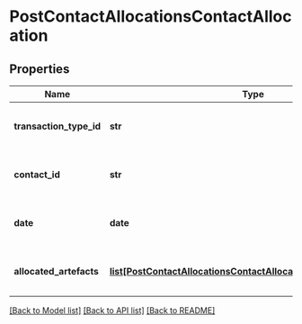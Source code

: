 # PostContactAllocationsContactAllocation

## Properties
Name | Type | Description | Notes
------------ | ------------- | ------------- | -------------
**transaction_type_id** | **str** | The transaction type of the allocation | 
**contact_id** | **str** | The contact that the allocation relates to | 
**date** | **date** | The date the allocation was made | [optional] 
**allocated_artefacts** | [**list[PostContactAllocationsContactAllocationAllocatedArtefacts]**](PostContactAllocationsContactAllocationAllocatedArtefacts.md) | The payment lines of the payment | 

[[Back to Model list]](../README.md#documentation-for-models) [[Back to API list]](../README.md#documentation-for-api-endpoints) [[Back to README]](../README.md)


